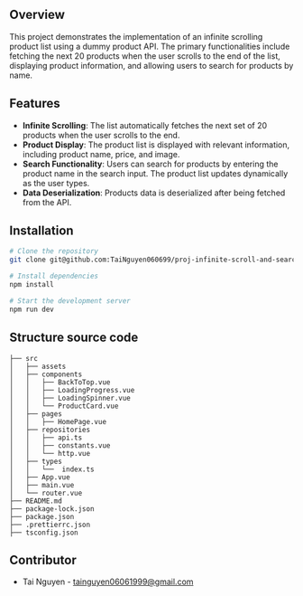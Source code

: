 ## Overview

This project demonstrates the implementation of an infinite scrolling product list using a dummy product API. The primary functionalities include fetching the next 20 products when the user scrolls to the end of the list, displaying product information, and allowing users to search for products by name.

## Features

- **Infinite Scrolling**: The list automatically fetches the next set of 20 products when the user scrolls to the end.  
- **Product Display**: The product list is displayed with relevant information, including product name, price, and image.  
- **Search Functionality**: Users can search for products by entering the product name in the search input. The product list updates dynamically as the user types.  
- **Data Deserialization**: Products data is deserialized after being fetched from the API.  

## Installation

```bash
# Clone the repository
git clone git@github.com:TaiNguyen060699/proj-infinite-scroll-and-search-.git

# Install dependencies
npm install

# Start the development server
npm run dev
```

## Structure source code

```
├── src
│   ├── assets
│   ├── components
│   │   ├── BackToTop.vue
│   │   ├── LoadingProgress.vue
│   │   ├── LoadingSpinner.vue
│   │   └── ProductCard.vue
│   ├── pages
│   │   ├── HomePage.vue
│   ├── repositories
│   │   ├── api.ts
│   │   ├── constants.vue
│   │   └── http.vue
│   ├── types
│   │   └──  index.ts
│   ├── App.vue
│   ├── main.vue
│   └── router.vue
├── README.md
├── package-lock.json
├── package.json
├── .prettierrc.json
├── tsconfig.json
```
## Contributor

- Tai Nguyen - tainguyen06061999@gmail.com
